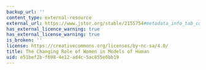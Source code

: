 ```yaml
---
backup_url: ''
content_type: external-resource
external_url: https://www.jstor.org/stable/2155754#metadata_info_tab_contents
has_external_licence_warning: true
has_external_license_warning: true
is_broken: ''
license: https://creativecommons.org/licenses/by-nc-sa/4.0/
title: The Changing Role of Women in Models of Human
uid: e51bef2b-f698-4e12-ad4c-5ac855e0bb19
---
```

